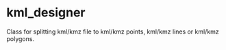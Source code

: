 # kml_designer
Class for splitting kml/kmz file to kml/kmz points, kml/kmz lines or kml/kmz polygons.

